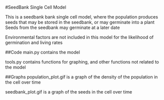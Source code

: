 #SeedBank Single Cell Model

This is a seedbank bank single cell model, where the population produces seeds that may be stored in the seedbank, or may germinate into a plant
Seeds from the seedbank may germinate at a later date

Environmental factors are not included in this model for the likelihood of germination and living rates

##Code
main.py contains the model

tools.py contains functions for graphing, and other functions not related to the model

##Graphs
population_plot.gif is a graph of the density of the population in the cell over time

seedbank_plot.gif is a graph of the seeds in the cell over time